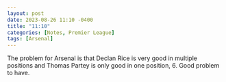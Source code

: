 ```yaml
---
layout: post
date: 2023-08-26 11:10 -0400
title: "11:10"
categories: [Notes, Premier League]
tags: [Arsenal]
---
```


The problem for Arsenal is that Declan Rice is very good in multiple positions and Thomas Partey is only good in one position, 6. Good problem to have. 



